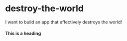# destroy-the-world
I want to build an app that effectively destroys the world!

#### This is a heading ######
